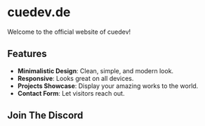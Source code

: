 # cuedev.de

Welcome to the official website of cuedev!

## Features

- **Minimalistic Design**: Clean, simple, and modern look.
- **Responsive**: Looks great on all devices.
- **Projects Showcase**: Display your amazing works to the world.
- **Contact Form**: Let visitors reach out.

## Join The Discord

<Link>
